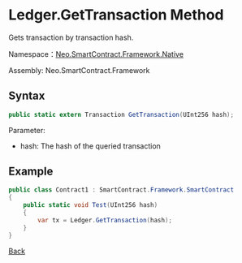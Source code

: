 # Ledger.GetTransaction Method

Gets transaction by transaction hash.

Namespace：[Neo.SmartContract.Framework.Native](../Neo.SmartContract.Framework.Native.md)

Assembly: Neo.SmartContract.Framework

## Syntax

```c#
public static extern Transaction GetTransaction(UInt256 hash);
```

Parameter:

- hash: The hash of the queried transaction

## Example

```c#
public class Contract1 : SmartContract.Framework.SmartContract
{
    public static void Test(UInt256 hash)
    {
        var tx = Ledger.GetTransaction(hash);
    }
}
```
[Back](../Ledger.md)
